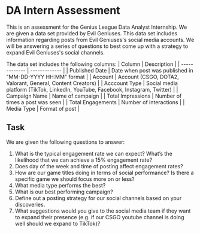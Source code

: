 # DA Intern Assessment
This is an assessment for the Genius League Data Analyst Internship. We are given a data set provided by Evil Geniuses. This data set includes information regarding posts from Evil Geniuses's social media accounts. We will be answering a series of questions to best come up with a strategy to expand Evil Geniuses's social channels.

The data set includes the following columns:
| Column  | Description |
| ------------- | ------------- |
| Published Date | Date when post was published in "MM-DD-YYYY HH:MM" format  |
| Account | Account (CSGO, DOTA2, Valorant, General, Content Creators) |
| Acccount Type | Social media platform (TikTok, LinkedIn, YouTube, Facebook, Instagram, Twitter) |
| Campaign Name | Name of campaign |
| Total Impressions | Number of times a post was seen |
| Total Engagements | Number of interactions |
| Media Type | Format of post |

## **Task**
We are given the following questions to answer:
1. What is the typical engagement rate we can expect? What’s the likelihood that we can
achieve a 15% engagement rate?
2. Does day of the week and time of posting affect engagement rates?
3. How are our game titles doing in terms of social performance? Is there a specific game
we should focus more on or less?
4. What media type performs the best?
5. What is our best performing campaign?
6. Define out a posting strategy for our social channels based on your discoveries.
7. What suggestions would you give to the social media team if they want to expand their
presence (e.g. if our CSGO youtube channel is doing well should we expand to TikTok)?
